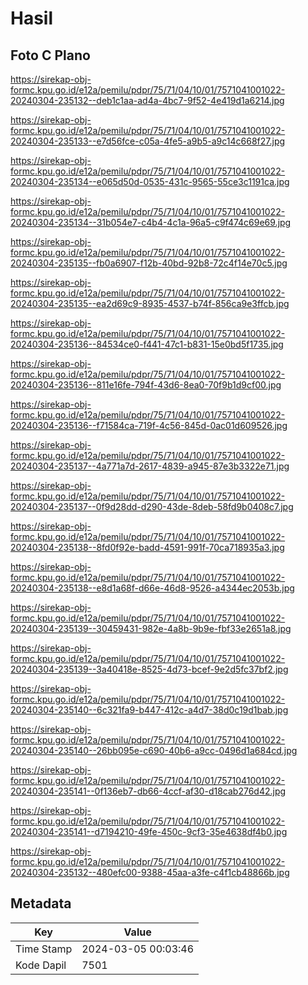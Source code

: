 # Hasil

## Foto C Plano

https://sirekap-obj-formc.kpu.go.id/e12a/pemilu/pdpr/75/71/04/10/01/7571041001022-20240304-235132--deb1c1aa-ad4a-4bc7-9f52-4e419d1a6214.jpg

https://sirekap-obj-formc.kpu.go.id/e12a/pemilu/pdpr/75/71/04/10/01/7571041001022-20240304-235133--e7d56fce-c05a-4fe5-a9b5-a9c14c668f27.jpg

https://sirekap-obj-formc.kpu.go.id/e12a/pemilu/pdpr/75/71/04/10/01/7571041001022-20240304-235134--e065d50d-0535-431c-9565-55ce3c1191ca.jpg

https://sirekap-obj-formc.kpu.go.id/e12a/pemilu/pdpr/75/71/04/10/01/7571041001022-20240304-235134--31b054e7-c4b4-4c1a-96a5-c9f474c69e69.jpg

https://sirekap-obj-formc.kpu.go.id/e12a/pemilu/pdpr/75/71/04/10/01/7571041001022-20240304-235135--fb0a6907-f12b-40bd-92b8-72c4f14e70c5.jpg

https://sirekap-obj-formc.kpu.go.id/e12a/pemilu/pdpr/75/71/04/10/01/7571041001022-20240304-235135--ea2d69c9-8935-4537-b74f-856ca9e3ffcb.jpg

https://sirekap-obj-formc.kpu.go.id/e12a/pemilu/pdpr/75/71/04/10/01/7571041001022-20240304-235136--84534ce0-f441-47c1-b831-15e0bd5f1735.jpg

https://sirekap-obj-formc.kpu.go.id/e12a/pemilu/pdpr/75/71/04/10/01/7571041001022-20240304-235136--811e16fe-794f-43d6-8ea0-70f9b1d9cf00.jpg

https://sirekap-obj-formc.kpu.go.id/e12a/pemilu/pdpr/75/71/04/10/01/7571041001022-20240304-235136--f71584ca-719f-4c56-845d-0ac01d609526.jpg

https://sirekap-obj-formc.kpu.go.id/e12a/pemilu/pdpr/75/71/04/10/01/7571041001022-20240304-235137--4a771a7d-2617-4839-a945-87e3b3322e71.jpg

https://sirekap-obj-formc.kpu.go.id/e12a/pemilu/pdpr/75/71/04/10/01/7571041001022-20240304-235137--0f9d28dd-d290-43de-8deb-58fd9b0408c7.jpg

https://sirekap-obj-formc.kpu.go.id/e12a/pemilu/pdpr/75/71/04/10/01/7571041001022-20240304-235138--8fd0f92e-badd-4591-991f-70ca718935a3.jpg

https://sirekap-obj-formc.kpu.go.id/e12a/pemilu/pdpr/75/71/04/10/01/7571041001022-20240304-235138--e8d1a68f-d66e-46d8-9526-a4344ec2053b.jpg

https://sirekap-obj-formc.kpu.go.id/e12a/pemilu/pdpr/75/71/04/10/01/7571041001022-20240304-235139--30459431-982e-4a8b-9b9e-fbf33e2651a8.jpg

https://sirekap-obj-formc.kpu.go.id/e12a/pemilu/pdpr/75/71/04/10/01/7571041001022-20240304-235139--3a40418e-8525-4d73-bcef-9e2d5fc37bf2.jpg

https://sirekap-obj-formc.kpu.go.id/e12a/pemilu/pdpr/75/71/04/10/01/7571041001022-20240304-235140--6c321fa9-b447-412c-a4d7-38d0c19d1bab.jpg

https://sirekap-obj-formc.kpu.go.id/e12a/pemilu/pdpr/75/71/04/10/01/7571041001022-20240304-235140--26bb095e-c690-40b6-a9cc-0496d1a684cd.jpg

https://sirekap-obj-formc.kpu.go.id/e12a/pemilu/pdpr/75/71/04/10/01/7571041001022-20240304-235141--0f136eb7-db66-4ccf-af30-d18cab276d42.jpg

https://sirekap-obj-formc.kpu.go.id/e12a/pemilu/pdpr/75/71/04/10/01/7571041001022-20240304-235141--d7194210-49fe-450c-9cf3-35e4638df4b0.jpg

https://sirekap-obj-formc.kpu.go.id/e12a/pemilu/pdpr/75/71/04/10/01/7571041001022-20240304-235132--480efc00-9388-45aa-a3fe-c4f1cb48866b.jpg


## Metadata

| Key        | Value               |
| ---------- | ------------------- |
| Time Stamp | 2024-03-05 00:03:46 |
| Kode Dapil | 7501                |



